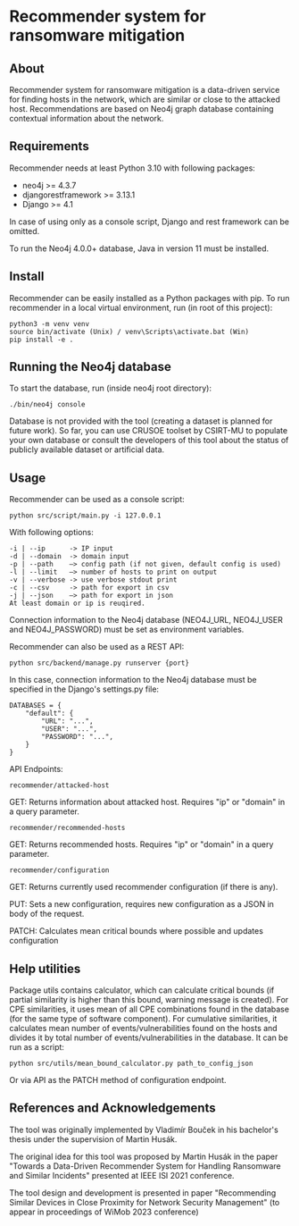 # Recommender system for ransomware mitigation

## About
Recommender system for ransomware mitigation is a data-driven service for 
finding hosts in the network, which are similar or close to the attacked host. 
Recommendations are based on Neo4j graph database containing contextual
information about the network.

## Requirements
Recommender needs at least Python 3.10 with following packages:
- neo4j >= 4.3.7
- djangorestframework >= 3.13.1 
- Django >= 4.1

In case of using only as a console script, Django and rest framework can 
be omitted.

To run the Neo4j 4.0.0+ database, Java in version 11 must be installed.

## Install 
Recommender can be easily installed as a Python packages with pip. 
To run recommender in a local virtual environment, run (in root of this 
project):

    python3 -m venv venv
    source bin/activate (Unix) / venv\Scripts\activate.bat (Win)
    pip install -e .


## Running the Neo4j database
To start the database, run (inside neo4j root directory):
    
    ./bin/neo4j console

Database is not provided with the tool (creating a dataset is planned for future work). So far, you can use CRUSOE toolset by CSIRT-MU to populate your own database or consult the developers of this tool about the status of publicly available dataset or artificial data.

## Usage
Recommender can be used as a console script:

    python src/script/main.py -i 127.0.0.1

With following options:

    -i | --ip      -> IP input
    -d | --domain  -> domain input
    -p | --path    –> config path (if not given, default config is used)
    -l | --limit   –> number of hosts to print on output
    -v | --verbose -> use verbose stdout print
    -c | --csv     -> path for export in csv
    -j | --json    –> path for export in json
    At least domain or ip is reuqired.

Connection information to the Neo4j database (NEO4J_URL, NEO4J_USER and 
NEO4J_PASSWORD) must be set as environment variables.

Recommender can also be used as a REST API:

    python src/backend/manage.py runserver {port}

In this case, connection information to the Neo4j database must be 
specified in the Django's settings.py file:

    DATABASES = {
        "default": {
            "URL": "...",
            "USER": "...",
            "PASSWORD": "...",
        }
    }

API Endpoints:

    recommender/attacked-host

GET: Returns information about attacked host. Requires "ip" or "domain" 
in a query parameter.
    
    recommender/recommended-hosts

GET: Returns recommended hosts. Requires "ip" or "domain" in a query parameter.
    
    recommender/configuration
 
GET: Returns currently used recommender configuration (if there is any).

PUT: Sets a new configuration, requires new configuration as a JSON in 
body of the request.

PATCH: Calculates mean critical bounds where possible and updates configuration

## Help utilities
Package utils contains calculator, which can calculate critical bounds 
(if partial similarity is higher than this bound, warning message is created). 
For CPE similarities, it uses mean of all CPE combinations found in the 
database (for the same type of software component). For cumulative 
similarities, it calculates mean number of events/vulnerabilities 
found on the hosts and divides it by total number of events/vulnerabilities 
in the database. It can be run as a script:

    python src/utils/mean_bound_calculator.py path_to_config_json

Or via API as the PATCH method of configuration endpoint.

## References and Acknowledgements

The tool was originally implemented by Vladimír Bouček in his bachelor's thesis under the supervision of Martin Husák.

The original idea for this tool was proposed by Martin Husák in the paper "Towards a Data-Driven Recommender System for Handling Ransomware and Similar Incidents" presented at IEEE ISI 2021 conference.

The tool design and development is presented in paper "Recommending Similar Devices in Close Proximity
for Network Security Management" (to appear in proceedings of WiMob 2023 conference)

